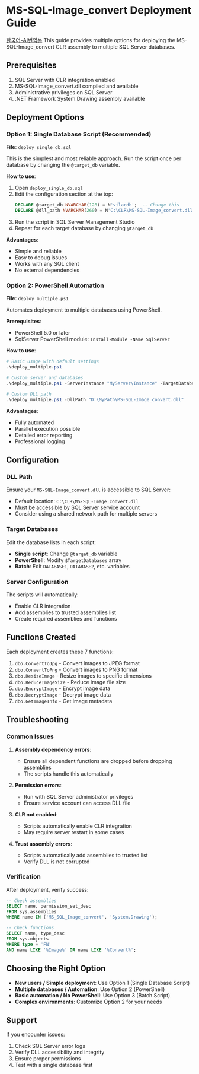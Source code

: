 # MS-SQL-Image_convert Deployment Guide

[한국어-AI번역본](README_deployment.ko.md)
This guide provides multiple options for deploying the MS-SQL-Image_convert CLR assembly to multiple SQL Server databases.

## Prerequisites

1. SQL Server with CLR integration enabled
2. MS-SQL-Image_convert.dll compiled and available
3. Administrative privileges on SQL Server
4. .NET Framework System.Drawing assembly available

## Deployment Options

### Option 1: Single Database Script (Recommended)
**File**: `deploy_single_db.sql`

This is the simplest and most reliable approach. Run the script once per database by changing the `@target_db` variable.

**How to use**:
1. Open `deploy_single_db.sql`
2. Edit the configuration section at the top:
   ```sql
   DECLARE @target_db NVARCHAR(128) = N'vilacdb';  -- Change this
   DECLARE @dll_path NVARCHAR(260) = N'C:\CLR\MS-SQL-Image_convert.dll';  -- Set your path
   ```
3. Run the script in SQL Server Management Studio
4. Repeat for each target database by changing `@target_db`

**Advantages**:
- Simple and reliable
- Easy to debug issues
- Works with any SQL client
- No external dependencies

### Option 2: PowerShell Automation
**File**: `deploy_multiple.ps1`

Automates deployment to multiple databases using PowerShell.

**Prerequisites**:
- PowerShell 5.0 or later
- SqlServer PowerShell module: `Install-Module -Name SqlServer`

**How to use**:
```powershell
# Basic usage with default settings
.\deploy_multiple.ps1

# Custom server and databases
.\deploy_multiple.ps1 -ServerInstance "MyServer\Instance" -TargetDatabases @("db1", "db2", "db3")

# Custom DLL path
.\deploy_multiple.ps1 -DllPath "D:\MyPath\MS-SQL-Image_convert.dll"
```

**Advantages**:
- Fully automated
- Parallel execution possible
- Detailed error reporting
- Professional logging

## Configuration

### DLL Path
Ensure your `MS-SQL-Image_convert.dll` is accessible to SQL Server:
- Default location: `C:\CLR\MS-SQL-Image_convert.dll`
- Must be accessible by SQL Server service account
- Consider using a shared network path for multiple servers

### Target Databases
Edit the database lists in each script:
- **Single script**: Change `@target_db` variable
- **PowerShell**: Modify `$TargetDatabases` array
- **Batch**: Edit `DATABASE1`, `DATABASE2`, etc. variables

### Server Configuration
The scripts will automatically:
- Enable CLR integration
- Add assemblies to trusted assemblies list
- Create required assemblies and functions

## Functions Created

Each deployment creates these 7 functions:

1. `dbo.ConvertToJpg` - Convert images to JPEG format
2. `dbo.ConvertToPng` - Convert images to PNG format  
3. `dbo.ResizeImage` - Resize images to specific dimensions
4. `dbo.ReduceImageSize` - Reduce image file size
5. `dbo.EncryptImage` - Encrypt image data
6. `dbo.DecryptImage` - Decrypt image data
7. `dbo.GetImageInfo` - Get image metadata

## Troubleshooting

### Common Issues

1. **Assembly dependency errors**:
   - Ensure all dependent functions are dropped before dropping assemblies
   - The scripts handle this automatically

2. **Permission errors**:
   - Run with SQL Server administrator privileges
   - Ensure service account can access DLL file

3. **CLR not enabled**:
   - Scripts automatically enable CLR integration
   - May require server restart in some cases

4. **Trust assembly errors**:
   - Scripts automatically add assemblies to trusted list
   - Verify DLL is not corrupted

### Verification

After deployment, verify success:
```sql
-- Check assemblies
SELECT name, permission_set_desc 
FROM sys.assemblies 
WHERE name IN ('MS_SQL_Image_convert', 'System.Drawing');

-- Check functions
SELECT name, type_desc 
FROM sys.objects 
WHERE type = 'FN' 
AND name LIKE '%Image%' OR name LIKE '%Convert%';
```

## Choosing the Right Option

- **New users / Simple deployment**: Use Option 1 (Single Database Script)
- **Multiple databases / Automation**: Use Option 2 (PowerShell)
- **Basic automation / No PowerShell**: Use Option 3 (Batch Script)
- **Complex environments**: Customize Option 2 for your needs

## Support

If you encounter issues:
1. Check SQL Server error logs
2. Verify DLL accessibility and integrity
3. Ensure proper permissions
4. Test with a single database first 